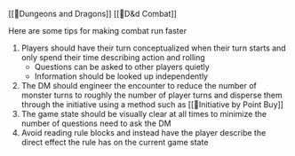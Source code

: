 [[🌳Dungeons and Dragons]] [[🌿D&d Combat]]

Here are some tips for making combat run faster
1. Players should have their turn conceptualized when their turn starts and only spend their time describing action and rolling
	- Questions can be asked to other players quietly
	- Information should be looked up independently
2. The DM should engineer the encounter to reduce the number of monster turns to roughly the number of player turns and disperse them through the initiative using a method such as [[🌰Initiative by Point Buy]]
3. The game state should be visually clear at all times to minimize the number of questions need to ask the DM
4. Avoid reading rule blocks and instead have the player describe the direct effect the rule has on the current game state